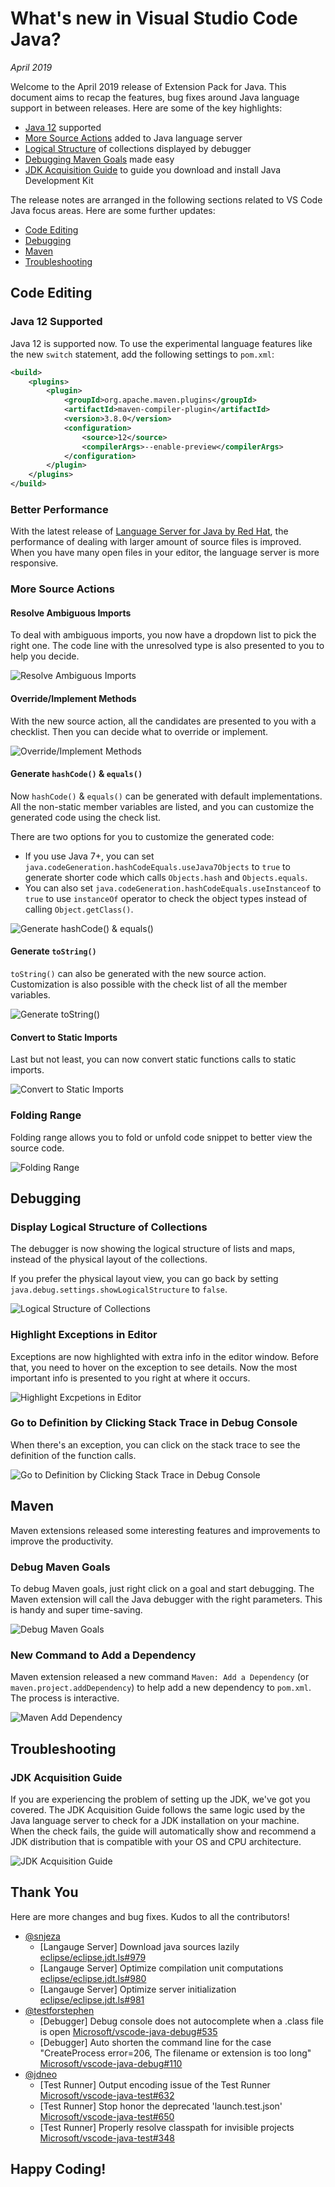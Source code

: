 # What's new in Visual Studio Code Java?

_April 2019_

Welcome to the April 2019 release of Extension Pack for Java. This document aims
to recap the features, bug fixes around Java language support in between
releases. Here are some of the key highlights:

-   [Java 12](#java-12-supported) supported
-   [More Source Actions](#more-source-actions) added to Java language server
-   [Logical Structure](#display-logical-structure-of-collections) of
    collections displayed by debugger
-   [Debugging Maven Goals](#debug-maven-goals) made easy
-   [JDK Acquisition Guide](#jdk-acquisition-guide) to guide you download and
    install Java Development Kit

The release notes are arranged in the following sections related to VS Code Java
focus areas. Here are some further updates:

-   [Code Editing](#code-editing)
-   [Debugging](#debugging)
-   [Maven](#maven)
-   [Troubleshooting](#troubleshooting)

## Code Editing

### Java 12 Supported

Java 12 is supported now. To use the experimental language features like the new
`switch` statement, add the following settings to `pom.xml`:

```xml
<build>
    <plugins>
        <plugin>
            <groupId>org.apache.maven.plugins</groupId>
            <artifactId>maven-compiler-plugin</artifactId>
            <version>3.8.0</version>
            <configuration>
                <source>12</source>
                <compilerArgs>--enable-preview</compilerArgs>
            </configuration>
        </plugin>
    </plugins>
</build>
```

### Better Performance

With the latest release of
[Language Server for Java by Red Hat](https://marketplace.visualstudio.com/items?itemName=redhat.java),
the performance of dealing with larger amount of source files is improved. When
you have many open files in your editor, the language server is more responsive.

### More Source Actions

#### Resolve Ambiguous Imports

To deal with ambiguous imports, you now have a dropdown list to pick the right
one. The code line with the unresolved type is also presented to you to help you
decide.

![Resolve Ambiguous Imports](https://github.com/Microsoft/vscode-java-pack/raw/main/release-notes/v0.7.0/java.organize.imports.gif)

#### Override/Implement Methods

With the new source action, all the candidates are presented to you with a
checklist. Then you can decide what to override or implement.

![Override/Implement Methods](https://github.com/Microsoft/vscode-java-pack/raw/main/release-notes/v0.7.0/java.implement.methods.gif)

#### Generate `hashCode()` & `equals()`

Now `hashCode()` & `equals()` can be generated with default implementations. All
the non-static member variables are listed, and you can customize the generated
code using the check list.

There are two options for you to customize the generated code:

-   If you use Java 7+, you can set
    `java.codeGeneration.hashCodeEquals.useJava7Objects` to `true` to generate
    shorter code which calls `Objects.hash` and `Objects.equals`.
-   You can also set `java.codeGeneration.hashCodeEquals.useInstanceof` to
    `true` to use `instanceOf` operator to check the object types instead of
    calling `Object.getClass()`.

![Generate `hashCode()` & `equals()`](https://github.com/Microsoft/vscode-java-pack/raw/main/release-notes/v0.7.0/java.hashcode.equals.gif)

#### Generate `toString()`

`toString()` can also be generated with the new source action. Customization is
also possible with the check list of all the member variables.

![Generate `toString()`](https://github.com/Microsoft/vscode-java-pack/raw/main/release-notes/v0.7.0/java.generate.tostring.gif)

#### Convert to Static Imports

Last but not least, you can now convert static functions calls to static
imports.

![Convert to Static Imports](https://github.com/Microsoft/vscode-java-pack/raw/main/release-notes/v0.7.0/java.convert.static.import.gif)

### Folding Range

Folding range allows you to fold or unfold code snippet to better view the
source code.

![Folding Range](https://github.com/Microsoft/vscode-java-pack/raw/main/release-notes/v0.7.0/java.folding.range.gif)

## Debugging

### Display Logical Structure of Collections

The debugger is now showing the logical structure of lists and maps, instead of
the physical layout of the collections.

If you prefer the physical layout view, you can go back by setting
`java.debug.settings.showLogicalStructure` to `false`.

![Logical Structure of Collections](https://github.com/Microsoft/vscode-java-pack/raw/main/release-notes/v0.7.0/java.debug.logical.structure.gif)

### Highlight Exceptions in Editor

Exceptions are now highlighted with extra info in the editor window. Before
that, you need to hover on the exception to see details. Now the most important
info is presented to you right at where it occurs.

![Highlight Excpetions in Editor](https://github.com/Microsoft/vscode-java-pack/raw/main/release-notes/v0.7.0/java.debug.exception.view.gif)

### Go to Definition by Clicking Stack Trace in Debug Console

When there's an exception, you can click on the stack trace to see the
definition of the function calls.

![Go to Definition by Clicking Stack Trace in Debug Console](https://github.com/Microsoft/vscode-java-pack/raw/main/release-notes/v0.7.0/debug.gtd.stack.trace.gif)

## Maven

Maven extensions released some interesting features and improvements to improve
the productivity.

### Debug Maven Goals

To debug Maven goals, just right click on a goal and start debugging. The Maven
extension will call the Java debugger with the right parameters. This is handy
and super time-saving.

![Debug Maven Goals](https://github.com/Microsoft/vscode-java-pack/raw/main/release-notes/v0.7.0/maven.debug.goals.gif)

### New Command to Add a Dependency

Maven extension released a new command `Maven: Add a Dependency` (or
`maven.project.addDependency`) to help add a new dependency to `pom.xml`. The
process is interactive.

![Maven Add Dependency](https://github.com/Microsoft/vscode-java-pack/raw/main/release-notes/v0.7.0/maven.add.dependency.gif)

## Troubleshooting

### JDK Acquisition Guide

If you are experiencing the problem of setting up the JDK, we've got you
covered. The JDK Acquisition Guide follows the same logic used by the Java
language server to check for a JDK installation on your machine. When the check
fails, the guide will automatically show and recommend a JDK distribution that
is compatible with your OS and CPU architecture.

![JDK Acquisition Guide](https://github.com/Microsoft/vscode-java-pack/raw/main/release-notes/v0.7.0/jdk.acquisition.guide.gif)

## Thank You

Here are more changes and bug fixes. Kudos to all the contributors!

-   [@snjeza](https://github.com/snjeza)
    -   [Langauge Server] Download java sources lazily [eclipse/eclipse.jdt.ls#979](https://github.com/eclipse/eclipse.jdt.ls/issues/979)
    -   [Langauge Server] Optimize compilation unit computations [eclipse/eclipse.jdt.ls#980](https://github.com/eclipse/eclipse.jdt.ls/issues/980)
    -   [Langauge Server] Optimize server initialization [eclipse/eclipse.jdt.ls#981](https://github.com/eclipse/eclipse.jdt.ls/issues/981)
-   [@testforstephen](https://github.com/testforstephen)
    -   [Debugger] Debug console does not autocomplete when a .class file is
        open
        [Microsoft/vscode-java-debug#535](https://github.com/Microsoft/vscode-java-debug/issues/535)
    -   [Debugger] Auto shorten the command line for the case "CreateProcess
        error=206, The filename or extension is too long"
        [Microsoft/vscode-java-debug#110](https://github.com/Microsoft/vscode-java-debug/issues/110)
-   [@jdneo](https://github.com/jdneo)
    -   [Test Runner] Output encoding issue of the Test Runner [Microsoft/vscode-java-test#632](https://github.com/Microsoft/vscode-java-test/issues/632)
    -   [Test Runner] Stop honor the deprecated 'launch.test.json' [Microsoft/vscode-java-test#650](https://github.com/Microsoft/vscode-java-test/issues/650)
    -   [Test Runner] Properly resolve classpath for invisible projects [Microsoft/vscode-java-test#348](https://github.com/Microsoft/vscode-java-test/issues/348#issuecomment-480687978)

## Happy Coding!
